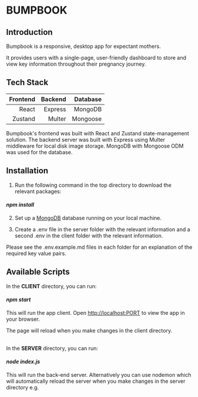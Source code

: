 # BUMPBOOK


## Introduction


Bumpbook is a responsive, desktop app for expectant mothers.

It provides users with a single-page, user-friendly dashboard to store and view key information throughout their pregnancy journey.


## Tech Stack


|**Frontend**|**Backend**|**Database**|
|---:|---:|---:|
|React|Express|MongoDB|
|Zustand|Multer|Mongoose|

Bumpbook's frontend was built with React and Zustand state-management solution. The backend server was built with Express using Multer middleware for local disk image storage. MongoDB with Mongoose ODM was used for the database.


## Installation


1. Run the following command in the top directory to download the relevant packages:

<h4><em>npm install</em></h4>

2. Set up a [MongoDB](https://www.mongodb.com/) database running on your local machine.

3. Create a .env file in the server folder with the relevant information and a second .env in the client folder with the relevant information.

Please see the .env.example.md files in each folder for an explanation of the required key value pairs.


## Available Scripts


In the <strong>CLIENT</strong> directory, you can run:

<h4><em>npm start</em></h4>

This will run the app client. Open [http://localhost:PORT](http://localhost:PORT) to view the app in your browser.

The page will reload when you make changes in the client directory.

<br>
In the <strong>SERVER</strong> directory, you can run:

<h4><em>node index.js</em></h4>

This will run the back-end server. Alternatively you can use nodemon which will automatically reload the server when you make changes in the server directory e.g.
